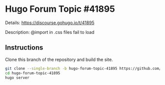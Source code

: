 # Hugo Forum Topic #41895

Details: <https://discourse.gohugo.io/t/41895>

Description: @import in .css files fail to load

## Instructions

Clone this branch of the repository and build the site.

```bash
git clone --single-branch -b hugo-forum-topic-41895 https://github.com/jmooring/hugo-testing hugo-forum-topic-41895
cd hugo-forum-topic-41895
hugo server
```
